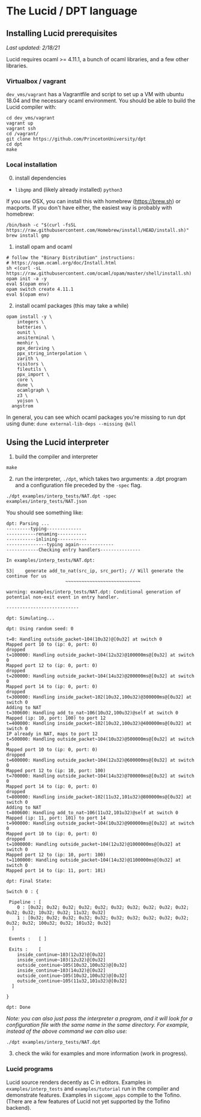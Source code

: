 # The Lucid / DPT language

## Installing Lucid prerequisites
*Last updated: 2/18/21*

Lucid requires ocaml >= 4.11.1, a bunch of ocaml libraries, and a few other libraries.

### Virtualbox / vagrant

``dev_vms/vagrant`` has a Vagrantfile and script to set up a VM with ubuntu 18.04 and the necessary ocaml environment. You should be able to build the Lucid compiler with:

```
cd dev_vms/vagrant
vagrant up
vagrant ssh
cd /vagrant/
git clone https://github.com/PrincetonUniversity/dpt
cd dpt
make
```

### Local installation

0. install dependencies

- `libgmp` and (likely already installed) `python3`

If you use OSX, you can install this with homebrew (https://brew.sh) or macports. If you don't have either, the easiest way is probably with homebrew:

```
/bin/bash -c "$(curl -fsSL https://raw.githubusercontent.com/Homebrew/install/HEAD/install.sh)"
brew install gmp

```


1. install opam and ocaml

```
# follow the "Binary Distribution" instructions:
# https://opam.ocaml.org/doc/Install.html
sh <(curl -sL https://raw.githubusercontent.com/ocaml/opam/master/shell/install.sh)
opam init -a -y
eval $(opam env)
opam switch create 4.11.1
eval $(opam env)
```

2. install ocaml packages (this may take a while)

```
opam install -y \
 	integers \
 	batteries \
 	ounit \
 	ansiterminal \
 	menhir \
 	ppx_deriving \
 	ppx_string_interpolation \
 	zarith \
 	visitors \
 	fileutils \
 	ppx_import \
 	core \
 	dune \
	ocamlgraph \
	z3 \
	yojson \
  angstrom
```

In general, you can see which ocaml packages you're missing to run dpt using dune:
```dune external-lib-deps --missing @all```


## Using the Lucid interpreter

1. build the compiler and interpreter

```make```

2. run the interpreter, `./dpt`, which takes two arguments: a .dpt program and a configuration file preceded by the `-spec` flag.

```./dpt examples/interp_tests/NAT.dpt -spec examples/interp_tests/NAT.json```

You should see something like:
```
dpt: Parsing ...
---------typing-------------
-----------renaming-----------
-----------inlining-----------
---------------typing again-------------
------------Checking entry handlers---------------

In examples/interp_tests/NAT.dpt:

53|    generate add_to_nat(src_ip, src_port); // Will generate the continue for us
                      ~~~~~~~~~~~~~~~~~~~~~~~~~~~~

warning: examples/interp_tests/NAT.dpt: Conditional generation of potential non-exit event in entry handler.

---------------------------

dpt: Simulating...

dpt: Using random seed: 0

t=0: Handling outside_packet~104(10u32)@[0u32] at switch 0
Mapped port 10 to (ip: 0, port: 0)
dropped
t=100000: Handling outside_packet~104(12u32)@100000ms@[0u32] at switch 0
Mapped port 12 to (ip: 0, port: 0)
dropped
t=200000: Handling outside_packet~104(14u32)@200000ms@[0u32] at switch 0
Mapped port 14 to (ip: 0, port: 0)
dropped
t=300000: Handling inside_packet~102(10u32,100u32)@300000ms@[0u32] at switch 0
Adding to NAT
t=300600: Handling add_to_nat~106(10u32,100u32)@self at switch 0
Mapped (ip: 10, port: 100) to port 12
t=400000: Handling inside_packet~102(10u32,100u32)@400000ms@[0u32] at switch 0
IP already in NAT, maps to port 12
t=500000: Handling outside_packet~104(10u32)@500000ms@[0u32] at switch 0
Mapped port 10 to (ip: 0, port: 0)
dropped
t=600000: Handling outside_packet~104(12u32)@600000ms@[0u32] at switch 0
Mapped port 12 to (ip: 10, port: 100)
t=700000: Handling outside_packet~104(14u32)@700000ms@[0u32] at switch 0
Mapped port 14 to (ip: 0, port: 0)
dropped
t=800000: Handling inside_packet~102(11u32,101u32)@800000ms@[0u32] at switch 0
Adding to NAT
t=800600: Handling add_to_nat~106(11u32,101u32)@self at switch 0
Mapped (ip: 11, port: 101) to port 14
t=900000: Handling outside_packet~104(10u32)@900000ms@[0u32] at switch 0
Mapped port 10 to (ip: 0, port: 0)
dropped
t=1000000: Handling outside_packet~104(12u32)@1000000ms@[0u32] at switch 0
Mapped port 12 to (ip: 10, port: 100)
t=1100000: Handling outside_packet~104(14u32)@1100000ms@[0u32] at switch 0
Mapped port 14 to (ip: 11, port: 101)

dpt: Final State:

Switch 0 : {

 Pipeline : [
    0 : [0u32; 0u32; 0u32; 0u32; 0u32; 0u32; 0u32; 0u32; 0u32; 0u32; 0u32; 0u32; 10u32; 0u32; 11u32; 0u32]
    1 : [0u32; 0u32; 0u32; 0u32; 0u32; 0u32; 0u32; 0u32; 0u32; 0u32; 0u32; 0u32; 100u32; 0u32; 101u32; 0u32]
  ]

 Events :   [ ]

 Exits :    [
    inside_continue~103(12u32)@[0u32]
    inside_continue~103(12u32)@[0u32]
    outside_continue~105(10u32,100u32)@[0u32]
    inside_continue~103(14u32)@[0u32]
    outside_continue~105(10u32,100u32)@[0u32]
    outside_continue~105(11u32,101u32)@[0u32]
  ]

}

dpt: Done
```

*Note: you can also just pass the interpreter a program, and it will look for a configuration file with the same name in the same directory. For example, instead of the above command we can also use:*

```./dpt examples/interp_tests/NAT.dpt```

3. check the wiki for examples and more information (work in progress).

### Lucid programs

Lucid source renders decently as C in editors. Examples in ```examples/interp_tests``` and ```examples/tutorial``` run in the compiler and demonstrate features. Examples in ```sigcomm_apps``` compile to the Tofino. (There are a few features of Lucid not yet supported by the Tofino backend).
